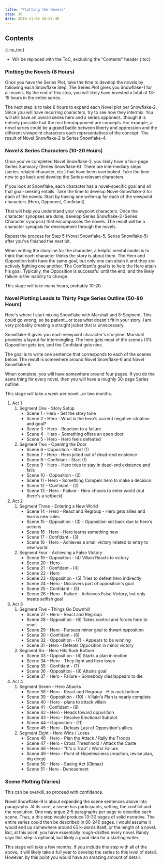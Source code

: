 ```yaml
---
title: "Plotting the Novels"
step: 30
date: 2016-11-06 16:07:40
---
```


## Contents
{:.no_toc}

* Will be replaced with the ToC, excluding the "Contents" header
{:toc}

### Plotting the Novels (8 Hours)

Once you have the Series Plot, take the time to develop the novels by following each Snowflake Step. The Series Plot gives you Snowflake-1 for all novels. By the end of this step, you will likely have invested a total of 13-15 hours in the entire series.

The next step is to take 8 hours to expand each Novel plot per Snowflake-2. Since you will have recurring characters, try to see how they intermix. You will still have an overall series hero and a series opponent...though it is entirely possible that the real hero/opponent are concepts. For example, a novel series could be a grand battle between liberty and oppression and the different viewpoint characters each representatives of the concept. The result of Novel Snowflake-2 is Series Snowflake-4.

### Novel & Series Characters (10-20 Hours)

Once you've completed Novel Snowflake-2, you likely have a four-page Series Summary (Series Snowflake-6). There are intermediary steps (series-related character, etc.) that have been overlooked. Take the time now to go back and develop the Series-relevant characters.

If you look at Snowflake, each character has a novel-specific goal and all that goal-seeking entails. Take the time to develop Novel-Snowflake-3 for each of the novels. Start by having one write-up for each of the viewpoint characters (Hero, Opponent, Confidant).

That will help you understand your viewpoint characters. Once the character synopses are done, develop Series Snowflake-3 (Series Character synopsis) that encompasses the novels. The result will be a character synopsis for development through the novels.

Repeat the process for Step 5 (Novel Snowflake-5, Series Snowflake-5) after you've finished the next bit.

When writing the storyline for the character, a helpful mental model is to think that each character thinks the story is about them. The Hero and Opposition both have the same goal, but only one can attain it and they are actively fighting one another. The Confidant's goal is to help the Hero attain his goal. Typically, the Opposition is successful until the end; and the likely failure is the inability to change.

This stage will take many hours, probably 10-20.

### Novel Plotting Leads to Thirty Page Series Outline (50-80 Hours)

Here's where I start mixing Snowflake with Marshall and 8-Segment. This could go wrong, so be patient...or toss what doesn't fit in your story. I am very probably creating a straight jacket that is unnecessary.

Snowflake-3 gives you each viewpoint character's storyline. Marshall provides a layout for intermingling. The hero gets most of the scenes (31). Opposition gets ten, and the Confidant gets nine.

The goal is to write one sentence that corresponds to each of the scenes below. The result is somewhere around Novel Snowflake-6 and Novel Snowflake-8.

When complete, you will have somewhere around four pages. If you do the same thing for every novel, then you will have a roughly 30-page Series outline.

This stage will take a week per novel...or two months.

1. Act 1
   1. Segment One - Story Setup
      * Scene  1 - Hero - Set the story tone
      * Scene  2 - Hero - What is the hero's current negative situation and goal?
      * Scene  3 - Hero - Reaction to a failure
      * Scene  4 - Hero - Something offers an open door
      * Scene  5 - Hero - Hero feels defeated
   2. Segment Two - Opening the Door
      * Scene  6 - Opposition - Start (1)
      * Scene  7 - Hero - Hero jolted out of dead-end existence
      * Scene  8 - Confidant - Start (1)
      * Scene  9 - Hero - Hero tries to stay in dead-end existence and fails
      * Scene 10 - Opposition - (2)
      * Scene 11 - Hero - Something Compels hero to make a decision
      * Scene 12 - Confidant - (2)
      * Scene 13 - Hero - Failure - Hero choses to enter world (but there's a setback)
1. Act 2
   1. Segment Three - Entering a New World
      * Scene 14 - Hero - React and Regroup - Hero gets allies and learns new rules
      * Scene 15 - Opposition - (3) - Opposition set back due to hero's actions
      * Scene 16 - Hero - Hero learns something new
      * Scene 17 - Confidant -  (3)
      * Scene 18 - Hero - Achieves a small victory related to entry to new world
   2. Segment Four - Achieving a False Victory
      * Scene 19 - Opposition - (4) Villain Reacts to victory
      * Scene 20 - Hero -
      * Scene 21 - Confidant - (4)
      * Scene 22 - Hero
      * Scene 23 - Opposition - (5) Tries to defeat hero indirectly
      * Scene 24 - Hero - Discovers part of opposition's goal
      * Scene 25 - Confidant - (5)
      * Scene 26 - Hero - Failure - Achieves False Victory, but only meets selfish goal
1. Act 3
   1. Segment Five - Things Go Downhill
      * Scene 27 - Hero - React and Regroup
      * Scene 28 - Opposition - (6) Takes control and forces hero to react
      * Scene 29 - Hero - Pursues minor goal to thwart opposition
      * Scene 30 - Confidant -  (6)
      * Scene 32 - Opposition - (7) - Appears to be winning
      * Scene 31 - Hero - Defeats Opposition in minor victory
   2. Segment Six - Hero Hits Rock Bottom
      * Scene 33 - Opposition - (8) Starts a plan in motion
      * Scene 34 - Hero - They fight and hero loses
      * Scene 35 - Confidant - (7)
      * Scene 36 - Opposition - (9) Attains goal
      * Scene 37 - Hero - Failure - Somebody dies/appears to die
1. Act 4
   1. Segment Seven - Hero Attacks
      * Scene 38 - Hero - React and Regroup - Hits rock bottom
      * Scene 39 - Opposition - (10) - Villain's Plan is nearly complete
      * Scene 40 - Hero - plans to attack villain
      * Scene 41 - Confidant -  (8)
      * Scene 42 - Hero - Heads toward opposition
      * Scene 43 - Hero - Resolve Emotional Subplot
      * Scene 44 - Opposition - (11)
      * Scene 45 - Hero - Defeats Last of Opposition's allies.
   2. Segment Eight - Hero Wins / Loses
      * Scene 46 - Hero - Plan the Attack / Rally the Troops
      * Scene 47 - Hero - Cross Threshhold / Attack the Caste
      * Scene 48 - Hero - "It's a Trap" / Worst Failure
      * Scene 49 - Hero - Point of Hopelessness (reaction, revise plan, dig deep)
      * Scene 50 - Hero - Saving Act (Climax)
      * Scene 51 - Hero - Denouement

### Scene Plotting (Varies)

This can be overkill, so proceed with confidence.

Novel Snowflake-9 is about expanding the scene sentences above into paragraphs. At its core, a scene has participants, setting, the conflict and the resolution. One may argue 2-5 paragraphs per page to describe each scene. Thus, a this step would produce 10-30 pages of solid narrative. The entire series could then be described in 80-240 pages. I would assume it would end up somewhere around 65 k-words itself, or the length of a novel. But, at this point, you have essentially rough-drafted every novel. Randy says this step is optional, but likely a good idea for a starting writer.

This stage will take a few months. If you include this step with all of the above, it will likely take a full year to develop the series to this level of detail. However, by this point you would have an amazing amount of detail.

